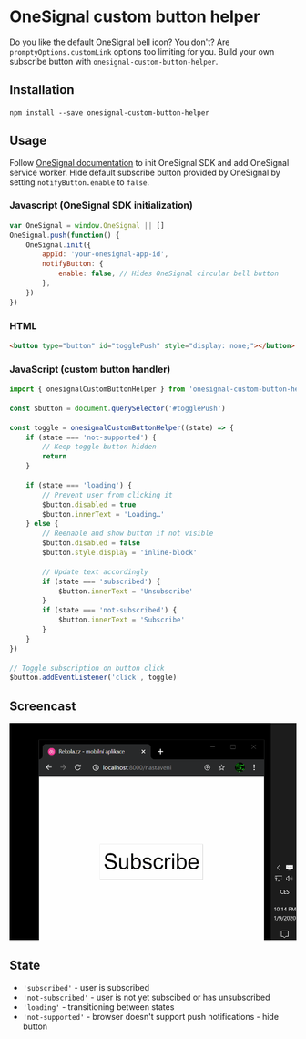 # OneSignal custom button helper

Do you like the default OneSignal bell icon? You don't? Are `promptyOptions.customLink` options too limiting for you. Build your own subscribe button with `onesignal-custom-button-helper`.

## Installation

`npm install --save onesignal-custom-button-helper`

## Usage

Follow [OneSignal documentation](https://documentation.onesignal.com/docs/web-push-custom-code-setup) to init OneSignal SDK and add OneSignal service worker. Hide default subscribe button provided by OneSignal by setting `notifyButton.enable` to `false`.

### Javascript (OneSignal SDK initialization)

```javascript
var OneSignal = window.OneSignal || []
OneSignal.push(function() {
	OneSignal.init({
		appId: 'your-onesignal-app-id',
		notifyButton: {
			enable: false, // Hides OneSignal circular bell button
		},
	})
})
```

### HTML

```html
<button type="button" id="togglePush" style="display: none;"></button>
```

### JavaScript (custom button handler)

```js
import { onesignalCustomButtonHelper } from 'onesignal-custom-button-helper'

const $button = document.querySelector('#togglePush')

const toggle = onesignalCustomButtonHelper((state) => {
	if (state === 'not-supported') {
		// Keep toggle button hidden
		return
	}

	if (state === 'loading') {
		// Prevent user from clicking it
		$button.disabled = true
		$button.innerText = 'Loading…'
	} else {
		// Reenable and show button if not visible
		$button.disabled = false
		$button.style.display = 'inline-block'

		// Update text accordingly
		if (state === 'subscribed') {
			$button.innerText = 'Unsubscribe'
		}
		if (state === 'not-subscribed') {
			$button.innerText = 'Subscribe'
		}
	}
})

// Toggle subscription on button click
$button.addEventListener('click', toggle)
```

## Screencast

![UI example](./screencast.gif)

## State

- `'subscribed'` - user is subscribed
- `'not-subscribed'` - user is not yet subscibed or has unsubscribed
- `'loading'` - transitioning between states
- `'not-supported'` - browser doesn't support push notifications - hide button

